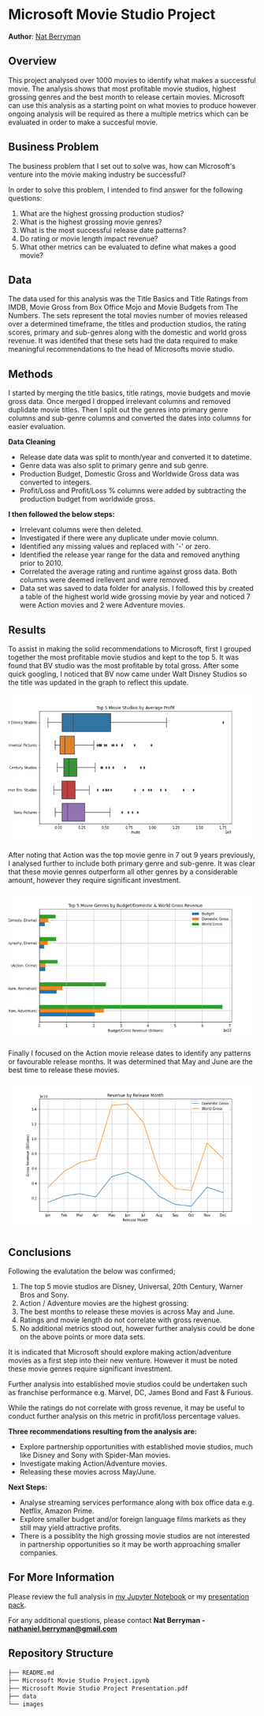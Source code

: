 # Microsoft Movie Studio Project

**Author**: [Nat Berryman](https://github.com/natberr)

## Overview

This project analysed over 1000 movies to identify what makes a successful movie. The analysis shows that most profitable movie studios, highest grossing genres and the best month to release certain movies. Microsoft can use this analysis as a starting point on what movies to produce however ongoing analysis will be required as there a multiple metrics which can be evaluated in order to make a succesful movie.

## Business Problem

The business problem that I set out to solve was, how can Microsoft's venture into the movie making industry be successful?

In order to solve this problem, I intended to find answer for the following questions:
1. What are the highest grossing production studios?
2. What is the highest grossing movie genres?
3. What is the most successful release date patterns?
4. Do rating or movie length impact revenue?
5. What other metrics can be evaluated to define what makes a good movie?

## Data

The data used for this analysis was the Title Basics and Title Ratings from IMDB, Movie Gross from Box Office Mojo and Movie Budgets from The Numbers. The sets represent the total movies number of movies released over a determined timeframe, the titles and production studios, the rating scores, primary and sub-genres along with the domestic and world gross revenue. It was identifed that these sets had the data required to make meaningful recommendations to the head of Microsofts movie studio.

## Methods

I started by merging the title basics, title ratings, movie budgets and movie gross data.
Once merged I dropped irrelevant columns and removed duplidate movie titles.
Then I split out the genres into primary genre columns and sub-genre columns and converted the dates into columns for easier evaluation.  

**Data Cleaning**
- Release date data was split to month/year and converted it to datetime.
- Genre data was also split to primary genre and sub genre.
- Production Budget, Domestic Gross and Worldwide Gross data was converted to integers.
- Profit/Loss and Profit/Loss % columns were added by subtracting the production budget from worldwide gross.

**I then followed the below steps:**

- Irrelevant columns were then deleted.
- Investigated if there were any duplicate under movie column.
- Identified any missing values and replaced with '-' or zero.
- Identified the release year range for the data and removed anything prior to 2010.
- Correlated the average rating and runtime against gross data. Both columns were deemed irellevent and were removed.
- Data set was saved to data folder for analysis. I followed this by created a table of the highest world wide grossing movie by year and noticed 7 were Action movies and 2 were Adventure movies.

## Results

To assist in making the solid recommendations to Microsoft, first I grouped together the most profitable movie studios and kept to the top 5. It was found that BV studio was the most profitable by total gross. After some quick googling, I noticed that BV now came under Walt Disney Studios so the title was updated in the graph to reflect this update.

![](./images/Studio_Profit.png)

After noting that Action was the top movie genre in 7 out 9 years previously, I analysed further to include both primary genre and sub-genre. It was clear that these movie genres outperform all other genres by a considerable amount, however they require significant investment.

![](./images/Rev_Genre.png)

Finally I focused on the Action movie release dates to identify any patterns or favourable release months. It was determined that May and June are the best time to release these movies.

![](./images/Rev_Month.png)

## Conclusions

Following the evalutation the below was confirmed;

1. The top 5 movie studios are Disney, Universal, 20th Century, Warner Bros and Sony.
2. Action / Adventure movies are the highest grossing.
3. The best months to release these movies is across May and June.
4. Ratings and movie length do not correlate with gross revenue.
5. No additional metrics stood out, however further analysis could be done on the above points or more data sets.

It is indicated that Microsoft should explore making action/adventure movies as a first step into their new venture. However it must be noted these movie genres require significant investment.

Further analysis into established movie studios could be undertaken such as franchise performance e.g. Marvel, DC, James Bond and Fast & Furious.

While the ratings do not correlate with gross revenue, it may be useful to conduct further analysis on this metric in profit/loss percentage values.

**Three recommendations resulting from the analysis are:**
- Explore partnership opportunities with established movie studios, much like Disney and Sony with Spider-Man movies.
- Investigate making Action/Adventure movies.
- Releasing these movies across May/June.

**Next Steps:**
- Analyse streaming services performance along with box office data e.g. Netflix, Amazon Prime.
- Explore smaller budget and/or foreign language films markets as they still may yield attractive profits.
- There is a possiblity the high grossing movie studios are not interested in partnership opportunities so it may be worth approaching smaller companies.

## For More Information

Please review the full analysis in [my Jupyter Notebook](http://localhost:8888/notebooks/Desktop/AcademyXI/Project1/dsc-project-template/Microsoft%20Movie%20Studio%20Project.ipynb) or my [presentation pack](https://github.com/natberr/Project1/blob/main/Microsoft%20Movie%20Studio%20Project%20Presentation.pdf).

For any additional questions, please contact **Nat Berryman - nathaniel.berryman@gmail.com**

## Repository Structure

```
├── README.md
├── Microsoft Movie Studio Project.ipynb
├── Microsoft Movie Studio Project Presentation.pdf
├── data
└── images
```
